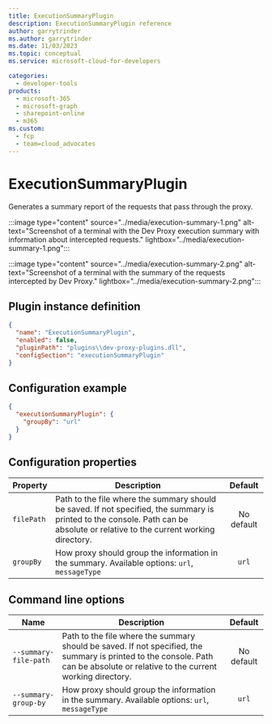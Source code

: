 ```yaml
---
title: ExecutionSummaryPlugin
description: ExecutionSummaryPlugin reference
author: garrytrinder
ms.author: garrytrinder
ms.date: 11/03/2023
ms.topic: conceptual
ms.service: microsoft-cloud-for-developers

categories:
  - developer-tools
products:
  - microsoft-365
  - microsoft-graph
  - sharepoint-online
  - m365
ms.custom:
  - fcp
  - team=cloud_advocates
---
```


# ExecutionSummaryPlugin

Generates a summary report of the requests that pass through the proxy.

:::image type="content" source="../media/execution-summary-1.png" alt-text="Screenshot of a terminal with the Dev Proxy execution summary with information about intercepted requests." lightbox="../media/execution-summary-1.png":::

:::image type="content" source="../media/execution-summary-2.png" alt-text="Screenshot of a terminal with the summary of the requests intercepted by Dev Proxy." lightbox="../media/execution-summary-2.png":::

## Plugin instance definition

```json
{
  "name": "ExecutionSummaryPlugin",
  "enabled": false,
  "pluginPath": "plugins\\dev-proxy-plugins.dll",
  "configSection": "executionSummaryPlugin"
}
```

## Configuration example

```json
{
  "executionSummaryPlugin": {
    "groupBy": "url"
  }
}
```

## Configuration properties

| Property | Description | Default |
|----------|-------------|:-------:|
| `filePath` | Path to the file where the summary should be saved. If not specified, the summary is printed to the console. Path can be absolute or relative to the current working directory. | No default |
| `groupBy` | How proxy should group the information in the summary. Available options: `url`, `messageType` | `url` |

## Command line options

| Name | Description | Default |
|----------|-------------|:-------:|
| `--summary-file-path` | Path to the file where the summary should be saved. If not specified, the summary is printed to the console. Path can be absolute or relative to the current working directory. | No default |
| `--summary-group-by` | How proxy should group the information in the summary. Available options: `url`, `messageType` | `url` |
